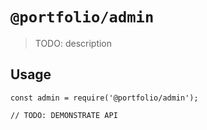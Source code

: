 # `@portfolio/admin`

> TODO: description

## Usage

```
const admin = require('@portfolio/admin');

// TODO: DEMONSTRATE API
```
